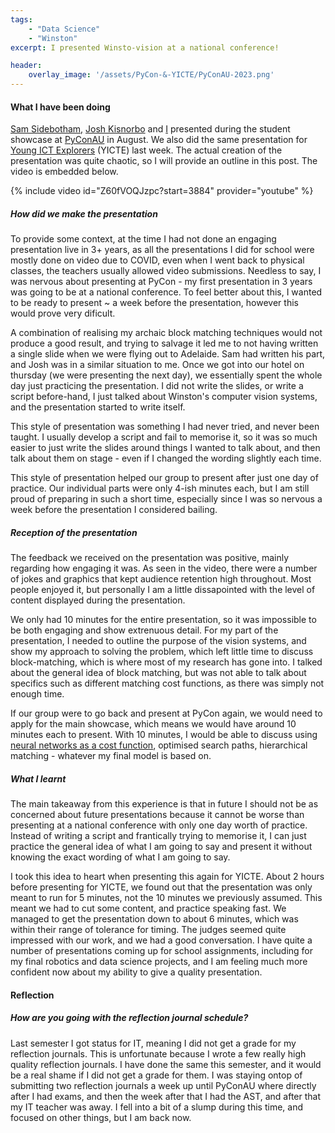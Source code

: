 ```yaml
---
tags:
    - "Data Science"
    - "Winston"
excerpt: I presented Winsto-vision at a national conference!

header:
    overlay_image: '/assets/PyCon-&-YICTE/PyConAU-2023.png'
---
```


#### What I have been doing

[Sam Sidebotham,](https://samsidebotham.com/) [Josh Kisnorbo](https://joush007.github.io/) and [I]({{site.url}}) presented during the student showcase at [PyConAU](https://2023.pycon.org.au/) in August. We also did the same presentation for [Young ICT Explorers](https://www.youngictexplorers.net.au/) (YICTE) last week. The actual creation of the presentation was quite chaotic, so I will provide an outline in this post. The video is embedded below.

{% include video id="Z60fVOQJzpc?start=3884" provider="youtube" %}

##### How did we make the presentation

To provide some context, at the time I had not done an engaging presentation live in 3+ years, as all the presentations I did for school were mostly done on video due to COVID, even when I went back to physical classes, the teachers usually allowed video submissions. Needless to say, I was nervous about presenting at PyCon - my first presentation in 3 years was going to be at a national conference. To feel better about this, I wanted to be ready to present ~ a week before the presentation, however this would prove very dificult.

A combination of realising my archaic block matching techniques would not produce a good result, and trying to salvage it led me to not having written a single slide when we were flying out to Adelaide. Sam had written his part, and Josh was in a similar situation to me. Once we got into our hotel on thursday (we were presenting the next day), we essentially spent the whole day just practicing the presentation. I did not write the slides, or write a script before-hand, I just talked about Winston's computer vision systems, and the presentation started to write itself.

This style of presentation was something I had never tried, and never been taught. I usually develop a script and fail to memorise it, so it was so much easier to just write the slides around things I wanted to talk about, and then talk about them on stage - even if I changed the wording slightly each time. 

This style of presentation helped our group to present after just one day of practice. Our individual parts were only 4-ish minutes each, but I am still proud of preparing in such a short time, especially since I was so nervous a week before the presentation I considered bailing.

##### Reception of the presentation

The feedback we received on the presentation was positive, mainly regarding how engaging it was. As seen in the video, there were a number of jokes and graphics that kept audience retention high throughout. Most people enjoyed it, but personally I am a little dissapointed with the level of content displayed during the presentation.

We only had 10 minutes for the entire presentation, so it was impossible to be both engaging and show extrenuous detail. For my part of the presentation, I needed to outline the purpose of the vision systems, and show my approach to solving the problem, which left little time to discuss block-matching, which is where most of my research has gone into. I talked about the general idea of block matching, but was not able to talk about specifics such as different matching cost functions, as there was simply not enough time.

If our group were to go back and present at PyCon again, we would need to apply for the main showcase, which means we would have around 10 minutes each to present. With 10 minutes, I would be able to discuss using [neural networks as a cost function]({{site.url}}/2023/09/18/Modern-Stereo-Matching.html), optimised search paths, hierarchical matching - whatever my final model is based on.

##### What I learnt

The main takeaway from this experience is that in future I should not be as concerned about future presentations because it cannot be worse than presenting at a national conference with only one day worth of practice. Instead of writing a script and frantically trying to memorise it, I can just practice the general idea of what I am going to say and present it without knowing the exact wording of what I am going to say. 

I took this idea to heart when presenting this again for YICTE. About 2 hours before presenting for YICTE, we found out that the presentation was only meant to run for 5 minutes, not the 10 minutes we previously assumed. This meant we had to cut some content, and practice speaking fast. We managed to get the presentation down to about 6 minutes, which was within their range of tolerance for timing. The judges seemed quite impressed with our work, and we had a good conversation. I have quite a number of presentations coming up for school assignments, including for my final robotics and data science projects, and I am feeling much more confident now about my ability to give a quality presentation.

#### Reflection

##### How are you going with the reflection journal schedule?

Last semester I got status for IT, meaning I did not get a grade for my reflection journals. This is unfortunate because I wrote a few really high quality reflection journals. I have done the same this semester, and it would be a real shame if I did not get a grade for them. I was staying ontop of submitting two reflection journals a week up until PyConAU where directly after I had exams, and then the week after that I had the AST, and after that my IT teacher was away. I fell into a bit of a slump during this time, and focused on other things, but I am back now.
